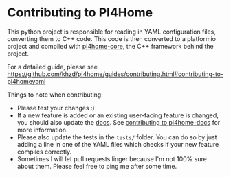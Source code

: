 # Contributing to PI4Home

This python project is responsible for reading in YAML configuration files,
converting them to C++ code. This code is then converted to a platformio project and compiled
with [pi4home-core](https://github.com/khzd/pi4home/pi4home-core), the C++ framework behind the project.

For a detailed guide, please see https://github.com/khzd/pi4home/guides/contributing.html#contributing-to-pi4homeyaml

Things to note when contributing:

 - Please test your changes :)
 - If a new feature is added or an existing user-facing feature is changed, you should also 
   update the [docs](https://github.com/khzd/pi4home/pi4home-docs). See [contributing to pi4home-docs](https://github.com/khzd/pi4home/guides/contributing.html#contributing-to-pi4homedocs)
   for more information.
 - Please also update the tests in the `tests/` folder. You can do so by just adding a line in one of the YAML files
   which checks if your new feature compiles correctly.
 - Sometimes I will let pull requests linger because I'm not 100% sure about them. Please feel free to ping
   me after some time.
